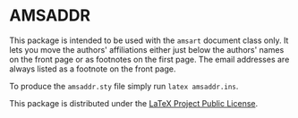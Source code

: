 # AMSADDR

This package is intended to be used with the `amsart` document class
only. It lets you move the authors' affiliations either just below the
authors' names on the front page or as footnotes on the first
page. The email addresses are always listed as a footnote on the front
page.

To produce the `amsaddr.sty` file simply run `latex amsaddr.ins`.

This package is distributed under the [LaTeX Project Public License](http://www.ctan.org/tex-archive/help/Catalogue/licenses.lppl.html).


